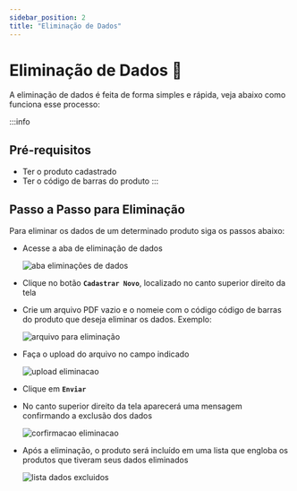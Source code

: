 ```yaml
---
sidebar_position: 2
title: "Eliminação de Dados"
---
```


# Eliminação de Dados :floppy_disk:

A eliminação de dados é feita de forma simples e rápida, veja abaixo como funciona esse processo:

:::info

## Pré-requisitos

- Ter o produto cadastrado
- Ter o código de barras do produto
  :::

## Passo a Passo para Eliminação

Para eliminar os dados de um determinado produto siga os passos abaixo:

- Acesse a aba de eliminação de dados

  ![aba eliminações de dados](/img/images/aba_eliminacao.png)

- Clique no botão **`Cadastrar Novo`**, localizado no canto superior direito da tela
- Crie um arquivo PDF vazio e o nomeie com o código código de barras do produto que deseja eliminar os dados. Exemplo:

  ![arquivo para eliminação](/img/images/pdf.png)

- Faça o upload do arquivo no campo indicado

  ![upload eliminacao](/img/images/upload_eliminacao.png)

- Clique em **`Enviar`**
- No canto superior direito da tela aparecerá uma mensagem confirmando a exclusão dos dados

  ![corfirmacao eliminacao](/img/images/confirmacao.png)

- Após a eliminação, o produto será incluído em uma lista que engloba os produtos que tiveram seus dados eliminados

  ![lista dados excluidos](/img/images/lista_excluidos.png)
